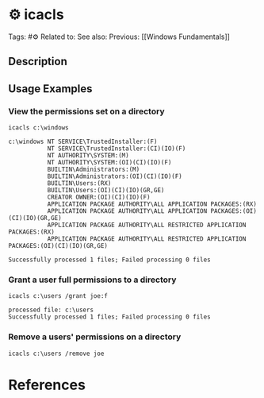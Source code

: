 # ⚙️ icacls

Tags: #⚙️
Related to:
See also:
Previous: [[Windows Fundamentals]]

## Description

## Usage Examples

### View the permissions set on a directory

	icacls c:\windows

```text
c:\windows NT SERVICE\TrustedInstaller:(F)
           NT SERVICE\TrustedInstaller:(CI)(IO)(F)
           NT AUTHORITY\SYSTEM:(M)
           NT AUTHORITY\SYSTEM:(OI)(CI)(IO)(F)
           BUILTIN\Administrators:(M)
           BUILTIN\Administrators:(OI)(CI)(IO)(F)
           BUILTIN\Users:(RX)
           BUILTIN\Users:(OI)(CI)(IO)(GR,GE)
           CREATOR OWNER:(OI)(CI)(IO)(F)
           APPLICATION PACKAGE AUTHORITY\ALL APPLICATION PACKAGES:(RX)
           APPLICATION PACKAGE AUTHORITY\ALL APPLICATION PACKAGES:(OI)(CI)(IO)(GR,GE)
           APPLICATION PACKAGE AUTHORITY\ALL RESTRICTED APPLICATION PACKAGES:(RX)
           APPLICATION PACKAGE AUTHORITY\ALL RESTRICTED APPLICATION PACKAGES:(OI)(CI)(IO)(GR,GE)

Successfully processed 1 files; Failed processing 0 files
```

### Grant a user full permissions to a directory

	icacls c:\users /grant joe:f

```text
processed file: c:\users
Successfully processed 1 files; Failed processing 0 files
```

### Remove a users' permissions on a directory

	icacls c:\users /remove joe

# References